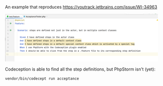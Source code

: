 An example that reproduces https://youtrack.jetbrains.com/issue/WI-34963

![](screenshot.png)

Codeception is able to find all the step definitions, but PhpStorm isn't (yet): 

```bash
vendor/bin/codecept run acceptance
```
